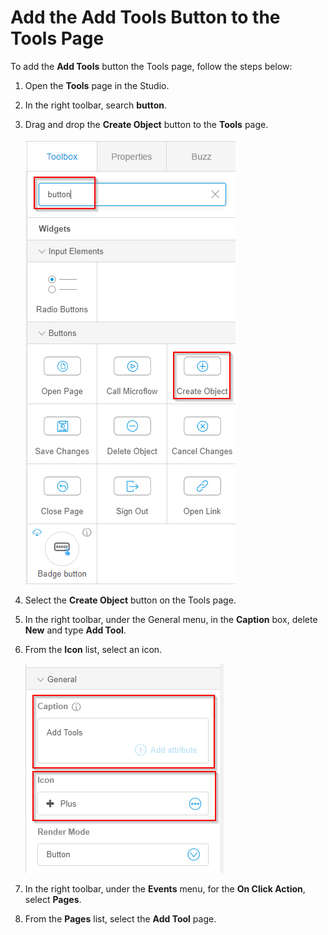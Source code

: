 # Add the Add Tools Button to the Tools Page

To add the **Add Tools** button the Tools page, follow the steps below:

1. Open the **Tools** page in the Studio. 

2. In the right toolbar, search **button**. 

3. Drag and drop the **Create Object** button to the **Tools** page. 

   ![](17.png)

4. Select the **Create Object** button on the Tools page. 

5. In the right toolbar, under the General menu, in the **Caption** box, delete **New** and type **Add Tool**. 

6. From the **Icon** list, select an icon. 

   ![](18.png)

7. In the right toolbar, under the **Events** menu, for the **On Click Action**, select **Pages**. 

8. From the **Pages** list, select the **Add Tool** page. 

